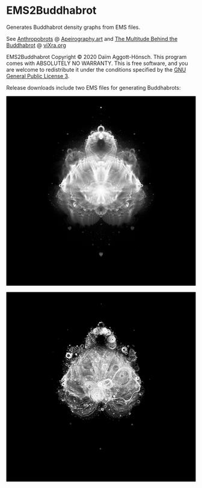 # EMS2Buddhabrot
 Generates Buddhabrot density graphs from EMS files.

 See [Anthropobrots](http://apeirography.art/en/projects/anthropobrots/) @ [Apeirography.art](http://www.aperography.art/) and [The Multitude Behind the Buddhabrot](https://rxiv.org/pdf/1604.0392v1.pdf) @ [viXra.org](http://rxiv.org/)
 
 EMS2Buddhabrot Copyright © 2020 Daïm Aggott-Hönsch. This program comes with ABSOLUTELY NO WARRANTY.
 This is free software, and you are welcome to redistribute it under the conditions specified by
 the [GNU General Public License 3](https://www.gnu.org/licenses/gpl-3.0).
 
 Release downloads include two EMS files for generating Buddhabrots:
 
 ![Sample Buddhabrot #1](https://raw.githubusercontent.com/apeirography/EMS2Buddhabrot/master/examples/Buddhabrot_of_1145144167_waypoints_from_232931_seeds_with_depths_between_5000-5999_rendered_in_0h0m30s.png)
 
 ![Sample Buddhabrot #2](https://raw.githubusercontent.com/apeirography/EMS2Buddhabrot/master/examples/Buddhabrot_of_6621136892_waypoints_from_1000_seeds_with_depths_between_1001149-761816348_rendered_in_0h2m23s.png)